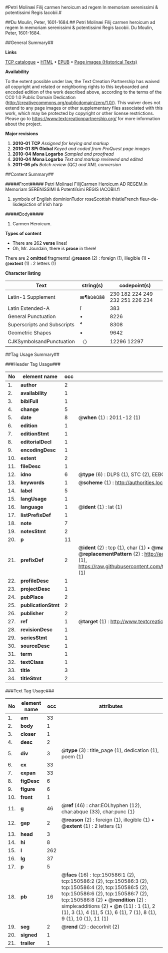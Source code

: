 #Petri Molinæi Filij carmen heroicum ad regem In memoriam serenissimi & potentissimi Regis Iacobii.#

##Du Moulin, Peter, 1601-1684.##
Petri Molinæi Filij carmen heroicum ad regem In memoriam serenissimi & potentissimi Regis Iacobii.
Du Moulin, Peter, 1601-1684.

##General Summary##

**Links**

[TCP catalogue](http://www.ota.ox.ac.uk/tcp/)  • 
[HTML](http://tei.it.ox.ac.uk/tcp/Texts-HTML/free/A73/A73876.html)  • 
[EPUB](http://tei.it.ox.ac.uk/tcp/Texts-EPUB/free/A73/A73876.epub) • 
[Page images (Historical Texts)](https://historicaltexts.jisc.ac.uk/eebo-99899151e)

**Availability**

To the extent possible under law, the Text Creation Partnership has waived all copyright and related or neighboring rights to this keyboarded and encoded edition of the work described above, according to the terms of the CC0 1.0 Public Domain Dedication (http://creativecommons.org/publicdomain/zero/1.0/). This waiver does not extend to any page images or other supplementary files associated with this work, which may be protected by copyright or other license restrictions. Please go to https://www.textcreationpartnership.org/ for more information about the project.

**Major revisions**

1. __2010-01__ __TCP__ *Assigned for keying and markup*
1. __2010-01__ __SPi Global__ *Keyed and coded from ProQuest page images*
1. __2010-04__ __Mona Logarbo__ *Sampled and proofread*
1. __2010-04__ __Mona Logarbo__ *Text and markup reviewed and edited*
1. __2011-06__ __pfs__ *Batch review (QC) and XML conversion*

##Content Summary##

#####Front#####
Petri Molinaei FilijCarmen Heroicum AD REGEM.In Memoriam SERENISSIMI & Potentiſsimi REGIS IACOBII.fl
1. symbols of English dominionTudor roseScottish thistleFrench fleur-de-lisdepiction of Irish harp

#####Body#####

1. Carmen Heroicum.

**Types of content**

  * There are 262 **verse** lines!
  * Oh, Mr. Jourdain, there is **prose** in there!

There are 2 **omitted** fragments! 
 @__reason__ (2) : foreign (1), illegible (1)  •  @__extent__ (1) : 2 letters (1)

**Character listing**


|Text|string(s)|codepoint(s)|
|---|---|---|
|Latin-1 Supplement|æ¶àùèûâê|230 182 224 249 232 251 226 234|
|Latin Extended-A|ſ|383|
|General Punctuation|•|8226|
|Superscripts             and Subscripts|⁴|8308|
|Geometric Shapes|▪|9642|
|CJKSymbolsandPunctuation|〈〉|12296 12297|

##Tag Usage Summary##

###Header Tag Usage###

|No|element name|occ|attributes|
|---|---|---|---|
|1.|__author__|2||
|2.|__availability__|1||
|3.|__biblFull__|1||
|4.|__change__|5||
|5.|__date__|8| @__when__ (1) : 2011-12 (1)|
|6.|__edition__|1||
|7.|__editionStmt__|1||
|8.|__editorialDecl__|1||
|9.|__encodingDesc__|1||
|10.|__extent__|2||
|11.|__fileDesc__|1||
|12.|__idno__|6| @__type__ (6) : DLPS (1), STC (2), EEBO-CITATION (1), PROQUEST (1), VID (1)|
|13.|__keywords__|1| @__scheme__ (1) : http://authorities.loc.gov/ (1)|
|14.|__label__|5||
|15.|__langUsage__|1||
|16.|__language__|1| @__ident__ (1) : lat (1)|
|17.|__listPrefixDef__|1||
|18.|__note__|7||
|19.|__notesStmt__|2||
|20.|__p__|11||
|21.|__prefixDef__|2| @__ident__ (2) : tcp (1), char (1)  •  @__matchPattern__ (2) : ([0-9\-]+):([0-9IVX]+) (1), (.+) (1)  •  @__replacementPattern__ (2) : http://eebo.chadwyck.com/downloadtiff?vid=$1&page=$2 (1), https://raw.githubusercontent.com/textcreationpartnership/Texts/master/tcpchars.xml#$1 (1)|
|22.|__profileDesc__|1||
|23.|__projectDesc__|1||
|24.|__pubPlace__|2||
|25.|__publicationStmt__|2||
|26.|__publisher__|2||
|27.|__ref__|1| @__target__ (1) : http://www.textcreationpartnership.org/docs/. (1)|
|28.|__revisionDesc__|1||
|29.|__seriesStmt__|1||
|30.|__sourceDesc__|1||
|31.|__term__|1||
|32.|__textClass__|1||
|33.|__title__|3||
|34.|__titleStmt__|2||


###Text Tag Usage###

|No|element name|occ|attributes|
|---|---|---|---|
|1.|__am__|33||
|2.|__body__|1||
|3.|__closer__|1||
|4.|__desc__|2||
|5.|__div__|3| @__type__ (3) : title_page (1), dedication (1), poem (1)|
|6.|__ex__|33||
|7.|__expan__|33||
|8.|__figDesc__|6||
|9.|__figure__|6||
|10.|__front__|1||
|11.|__g__|46| @__ref__ (46) : char:EOLhyphen (12), char:abque (33), char:punc (1)|
|12.|__gap__|2| @__reason__ (2) : foreign (1), illegible (1)  •  @__extent__ (1) : 2 letters (1)|
|13.|__head__|3||
|14.|__hi__|8||
|15.|__l__|262||
|16.|__lg__|37||
|17.|__p__|5||
|18.|__pb__|16| @__facs__ (16) : tcp:150586:1 (2), tcp:150586:2 (2), tcp:150586:3 (2), tcp:150586:4 (2), tcp:150586:5 (2), tcp:150586:6 (2), tcp:150586:7 (2), tcp:150586:8 (2)  •  @__rendition__ (2) : simple:additions (2)  •  @__n__ (11) : 1 (1), 2 (1), 3 (1), 4 (1), 5 (1), 6 (1), 7 (1), 8 (1), 9 (1), 10 (1), 11 (1)|
|19.|__seg__|2| @__rend__ (2) : decorInit (2)|
|20.|__signed__|1||
|21.|__trailer__|1||
